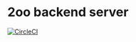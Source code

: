 # 2oo backend server

[![CircleCI](https://circleci.com/gh/shotastage/lin9me-server.svg?style=svg)](https://circleci.com/gh/shotastage/lin9me-server)
